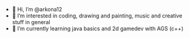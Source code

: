 - 👋 Hi, I’m @arkona12
- 👀 I’m interested in coding, drawing and painting, music and creative stuff in general
- 🌱 I’m currently learning java basics and 2d gamedev with AGS (c++)
